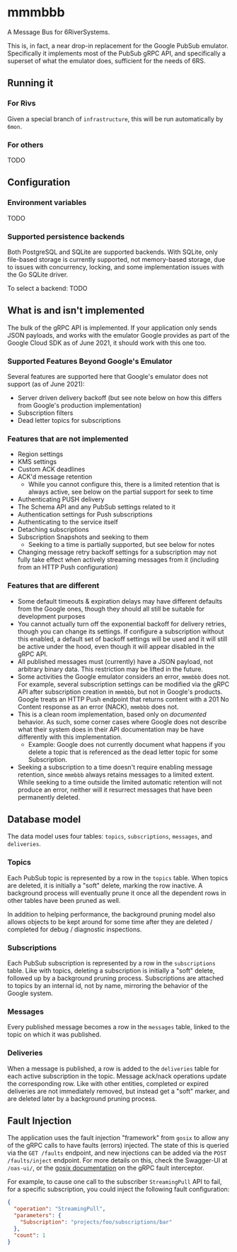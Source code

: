 # mmmbbb

A Message Bus for 6RiverSystems.

This is, in fact, a near drop-in replacement for the Google PubSub emulator.
Specifically it implements most of the PubSub gRPC API, and specifically a
superset of what the emulator does, sufficient for the needs of 6RS.

## Running it

### For Rivs

Given a special branch of `infrastructure`, this will be run automatically by
`6mon`.

### For others

TODO

## Configuration

### Environment variables

TODO

### Supported persistence backends

Both PostgreSQL and SQLite are supported backends. With SQLite, only file-based
storage is currently supported, not memory-based storage, due to issues with
concurrency, locking, and some implementation issues with the Go SQLite driver.

To select a backend: TODO

## What is and isn't implemented

The bulk of the gRPC API is implemented. If your application only sends JSON
payloads, and works with the emulator Google provides as part of the Google
Cloud SDK as of June 2021, it should work with this one too.

### Supported Features Beyond Google's Emulator

Several features are supported here that Google's emulator does not support (as
of June 2021):

- Server driven delivery backoff (but see note below on how this differs from
  Google's production implementation)
- Subscription filters
- Dead letter topics for subscriptions

### Features that are not implemented

- Region settings
- KMS settings
- Custom ACK deadlines
- ACK'd message retention
  - While you cannot configure this, there is a limited retention that is always
    active, see below on the partial support for seek to time
- Authenticating PUSH delivery
- The Schema API and any PubSub settings related to it
- Authentication settings for Push subscriptions
- Authenticating to the service itself
- Detaching subscriptions
- Subscription Snapshots and seeking to them
  - Seeking to a time is partially supported, but see below for notes
- Changing message retry backoff settings for a subscription may not fully take
  effect when actively streaming messages from it (including from an HTTP Push
  configuration)

### Features that are different

- Some default timeouts & expiration delays may have different defaults from the
  Google ones, though they should all still be suitable for development purposes
- You cannot actually turn off the exponential backoff for delivery retries,
  though you can change its settings. If configure a subscription without this
  enabled, a default set of backoff settings will be used and it will still be
  active under the hood, even though it will appear disabled in the gRPC API.
- All published messages must (currently) have a JSON payload, not arbitrary
  binary data. This restriction may be lifted in the future.
- Some activities the Google emulator considers an error, `mmmbbb` does not. For
  example, several subscription settings can be modified via the gRPC API after
  subscription creation in `mmmbbb`, but not in Google's products. Google treats
  an HTTP Push endpoint that returns content with a 201 No Content response as
  an error (NACK), `mmmbbb` does not.
- This is a clean room implementation, based only on _documented_ behavior. As
  such, some corner cases where Google does not describe what their system does
  in their API documentation may be have differently with this implementation.
  - Example: Google does not currently document what happens if you delete a
    topic that is referenced as the dead letter topic for some Subscription.
- Seeking a subscription to a time doesn't require enabling message retention,
  since `mmmbbb` always retains messages to a limited extent. While seeking to a
  time outside the limited automatic retention will not produce an error,
  neither will it resurrect messages that have been permanently deleted.

## Database model

The data model uses four tables: `topics`, `subscriptions`, `messages`, and
`deliveries`.

### Topics

Each PubSub topic is represented by a row in the `topics` table. When topics are
deleted, it is initially a "soft" delete, marking the row inactive. A background
process will eventually prune it once all the dependent rows in other tables
have been pruned as well.

In addition to helping performance, the background pruning model also allows
objects to be kept around for some time after they are deleted / completed for
debug / diagnostic inspections.

### Subscriptions

Each PubSub subscription is represented by a row in the `subscriptions` table.
Like with topics, deleting a subscription is initially a "soft" delete, followed
up by a background pruning process. Subscriptions are attached to topics by an
internal id, not by name, mirroring the behavior of the Google system.

### Messages

Every published message becomes a row in the `messages` table, linked to the
topic on which it was published.

### Deliveries

When a message is published, a row is added to the `deliveries` table for each
active subscription in the topic. Message ack/nack operations update the
corresponding row. Like with other entities, completed or expired deliveries are
not immediately removed, but instead get a "soft" marker, and are deleted later
by a background pruning process.

## Fault Injection

The application uses the fault injection "framework" from `gosix` to allow any
of the gRPC calls to have faults (errors) injected. The state of this is queried
via the `GET /faults` endpoint, and new injections can be added via the
`POST /faults/inject` endpoint. For more details on this, check the Swagger-UI
at `/oas-ui/`, or the [gosix
documentation](https://github.com/6RiverSystems/gosix/blob/main/docs/faults.md)
on the gRPC fault interceptor.

For example, to cause one call to the subscriber `StreamingPull` API to fail,
for a specific subscription, you could inject the following fault configuration:

```json
{
  "operation": "StreamingPull",
  "parameters": {
    "Subscription": "projects/foo/subscriptions/bar"
  },
  "count": 1
}
```

